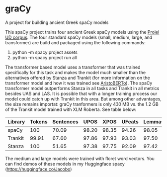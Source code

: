 # graCy
A project for building ancient Greek spaCy models

This spaCy project trains four ancient Greek spaCy models using the [Proiel UD corpus](https://universaldependencies.org/treebanks/grc_proiel/index.html). The four standard spaCy models (small, medium, large, and transformer) are build and packaged using the following commands:


1. python -m spacy project assets
2. python -m spacy project run all


The transformer based model uses a transformer that was trained specifically for this task and makes the model much smaller than the alternatives offered by Stanza and Trankit (for more information on the transformer model and how it was trained see [AristoBERTo](https://huggingface.co/Jacobo/aristoBERTo)).  The spaCy transformer model outperforms  Stanza in all tasks and Trankit in all metrics besides UAS and LAS. It is possible that with a longer training process our model could catch up with Trankit in this area. But among other advantages, the size remains importat: graCy tranformers is only 430 MB  vs.  the 1.2 GB of the Trankit model trained with XLM Roberta. See table  below:

| Library | Tokens	| Sentences	| UPOS	| XPOS	| UFeats	|Lemmas	|UAS	  |LAS	  |
|  ---    | ---     | ---       | ---   | ---   | ---     | ---   | ---   | ---   |
| spaCy   | 100     | 70.09    | 98.20 | 98.35 | 94.26  | 98.05 | 85.12 | 81.49 |
| Trankit | 99.91 	| 67.60     |97.86 	| 97.93 |93.03 	  | 97.50 |85.63 	|82.31  |
| Stanza  | 100	    | 51.65	    | 97.38	| 97.75	| 92.09	  | 97.42	| 80.34 |76.33  |	

The medium  and  large models were trained with floret word vectors.  You can find demos of these models in my Huggingface spacy (https://huggingface.co/Jacobo)


 

